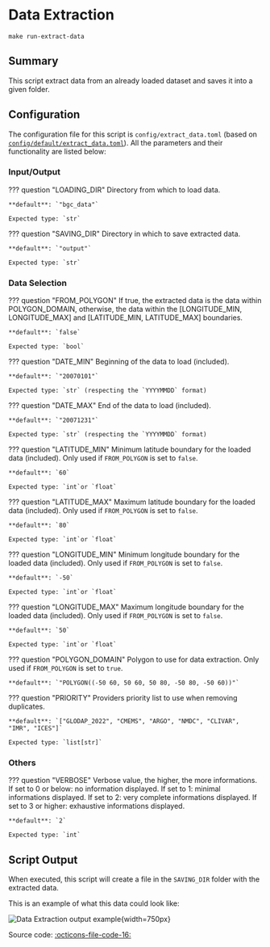 # Data Extraction

`make run-extract-data`

## Summary

This script extract data from an already loaded dataset and saves it into a given folder.

## Configuration

The configuration file for this script is `config/extract_data.toml` (based on [`config/default/extract_data.toml`]({{repo_blob}}/config/default/extract_data.toml)). All the parameters and their functionality are listed below:

### **Input/Output**
??? question "LOADING_DIR"
    Directory from which to load data.

    **default**: `"bgc_data"`

    Expected type: `str`

??? question "SAVING_DIR"
    Directory in which to save extracted data.

    **default**: `"output"`

    Expected type: `str`
### **Data Selection**
??? question "FROM_POLYGON"
    If true, the extracted data is the data within POLYGON_DOMAIN, otherwise, the data within the [LONGITUDE_MIN, LONGITUDE_MAX] and [LATITUDE_MIN, LATITUDE_MAX] boundaries.

    **default**: `false`

    Expected type: `bool`

??? question "DATE_MIN"
    Beginning of the data to load (included).

    **default**: `"20070101"`

    Expected type: `str` (respecting the `YYYYMMDD` format)

??? question "DATE_MAX"
    End of the data to load (included).

    **default**: `"20071231"`

    Expected type: `str` (respecting the `YYYYMMDD` format)

??? question "LATITUDE_MIN"
    Minimum latitude boundary for the loaded data (included).
    Only used if `FROM_POLYGON` is set to `false`.

    **default**: `60`

    Expected type: `int`or `float`

??? question "LATITUDE_MAX"
    Maximum latitude boundary for the loaded data (included).
    Only used if `FROM_POLYGON` is set to `false`.

    **default**: `80`

    Expected type: `int`or `float`

??? question "LONGITUDE_MIN"
    Minimum longitude boundary for the loaded data (included).
    Only used if `FROM_POLYGON` is set to `false`.

    **default**: `-50`

    Expected type: `int`or `float`

??? question "LONGITUDE_MAX"
    Maximum longitude boundary for the loaded data (included).    Only used if `FROM_POLYGON` is set to `false`.

    **default**: `50`

    Expected type: `int`or `float`

??? question "POLYGON_DOMAIN"
    Polygon to use for data extraction. Only used if `FROM_POLYGON` is set to `true`.

    **default**: `"POLYGON((-50 60, 50 60, 50 80, -50 80, -50 60))"`

??? question "PRIORITY"
    Providers priority list to use when removing duplicates.

    **default**: `["GLODAP_2022", "CMEMS", "ARGO", "NMDC", "CLIVAR", "IMR", "ICES"]`

    Expected type: `list[str]`
### **Others**
??? question "VERBOSE"
    Verbose value, the higher, the more informations. If set to 0 or below: no information displayed. If set to 1: minimal informations displayed. If set to 2: very complete informations displayed. If set to 3 or higher: exhaustive informations displayed.

    **default**: `2`

    Expected type: `int`
## Script Output
When executed, this script will create a file in the `SAVING_DIR` folder with the extracted data.

This is an example of what this data could look like:

![Data Extraction output example]({{fix_url("assets/plots/saved_data.png")}}){width=750px}

Source code: [:octicons-file-code-16:]({{repo_blob}}/scripts/extract_data.py)
